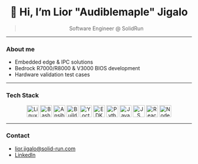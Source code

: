 <div align="center">

# 👋 Hi, I’m **Lior "Audiblemaple" Jigalo**

> Software Engineer @ SolidRun

</div>

---

### About me
- Embedded edge & IPC solutions
- Bedrock R7000/R8000 & V3000 BIOS development
- Hardware validation test cases

---

### Tech Stack

<p align="center">
  <img src="https://cdn.jsdelivr.net/gh/devicons/devicon/icons/linux/linux-original.svg"    alt="Linux"    width="32" />
  <img src="https://cdn.jsdelivr.net/gh/devicons/devicon/icons/bash/bash-original.svg"      alt="Bash"     width="32" />
  <img src="https://avatars.githubusercontent.com/u/1507452?s=48&v=4"                       alt="Ansible"  width="32" />
  <img src="https://upload.wikimedia.org/wikipedia/en/a/a9/Buildroot_logo.png"            alt="BuildRoot"width="32" />
  <img src="https://upload.wikimedia.org/wikipedia/commons/0/00/Yocto_Project_logo.svg"       alt="Yocto"   width="32" />
  <img src="https://avatars.githubusercontent.com/u/352162?s=200&v=4"                        alt="EDK II"   width="32" />
  <img src="https://cdn.jsdelivr.net/gh/devicons/devicon/icons/python/python-plain.svg"     alt="Python"  width="32" />
  <img src="https://cdn.jsdelivr.net/gh/devicons/devicon/icons/java/java-original.svg"        alt="Java"    width="32" />
  <img src="https://cdn.jsdelivr.net/gh/devicons/devicon/icons/javascript/javascript-plain.svg" alt="JS"      width="32" />
  <img src="https://cdn.jsdelivr.net/gh/devicons/devicon/icons/react/react-original.svg"      alt="React"   width="32" />
  <img src="https://cdn.jsdelivr.net/gh/devicons/devicon/icons/nodejs/nodejs-original.svg"    alt="Node.js" width="32" />
</p>

---

### Contact
- [lior.jigalo@solid-run.com](mailto:lior.jigalo@solid-run.com)
- [LinkedIn](https://www.linkedin.com/in/lior-jigalo)
